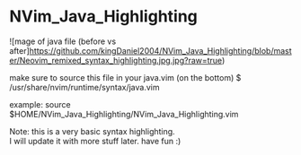 # NVim_Java_Highlighting


![mage of java file (before vs after]https://github.com/kingDaniel2004/NVim_Java_Highlighting/blob/master/Neovim_remixed_syntax_highlighting.jpg.jpg?raw=true)

make sure to source this file in your java.vim (on the bottom)
$ /usr/share/nvim/runtime/syntax/java.vim


example: 
source $HOME/NVim_Java_Highlighting/NVim_Java_Highlighting.vim



Note: 
    this is a very basic syntax highlighting.  
    I will update it with more stuff later. 
    have fun :)
    


